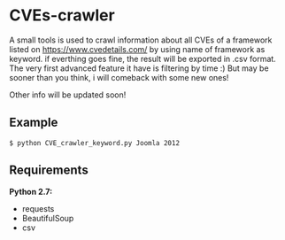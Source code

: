 # CVEs-crawler
A small tools is used to crawl information about all CVEs of a framework listed on https://www.cvedetails.com/ by using name of framework as keyword. if everthing goes fine, the result will be exported in .csv format. The very first advanced feature it have is filtering by time :) But may be sooner than you think, i will comeback with some new ones!

Other info will be updated soon!
##  Example
```
$ python CVE_crawler_keyword.py Joomla 2012
```
## Requirements
**Python 2.7:**
- requests
- BeautifulSoup
- csv
